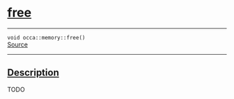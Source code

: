 
<h1 id="free">
 <a href="#/api/memory/free" class="anchor">
   <span>free</span>
  </a>
</h1>

<div class="signature">
  <hr>

  
  <div class="definition-container">
    <div class="definition">
      <code>void occa::memory::free()</code>
      <div class="flex-spacing"></div>
      <a href="hi" target="_blank">Source</a>
    </div>
    
  </div>


  <hr>
</div>


<h2 id="description">
 <a href="#/api/memory/free?id=description" class="anchor">
   <span>Description</span>
  </a>
</h2>

TODO
